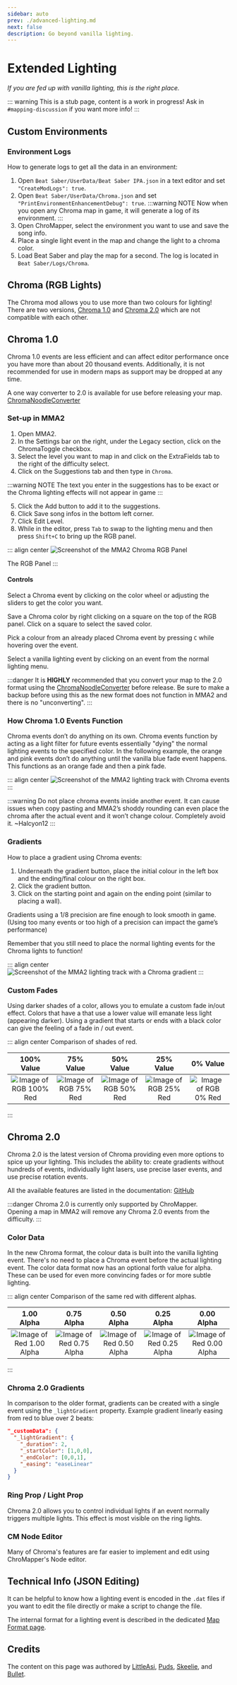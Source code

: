 ```yaml
---
sidebar: auto
prev: ./advanced-lighting.md
next: false
description: Go beyond vanilla lighting.
---
```


# Extended Lighting

_If you are fed up with vanilla lighting, this is the right place._

::: warning
This is a stub page, content is a work in progress! Ask in `#mapping-discussion` if you want more info!
:::

## Custom Environments

### Environment Logs

How to generate logs to get all the data in an environment:

1. Open `Beat Saber/UserData/Beat Saber IPA.json` in a text editor and set `"CreateModLogs": true`.
2. Open `Beat Saber/UserData/Chroma.json` and set `"PrintEnvironmentEnhancementDebug": true`.
   :::warning NOTE
   Now when you open any Chroma map in game, it will generate a log of its environment.
   :::
3. Open ChroMapper, select the environment you want to use and save the song info.
4. Place a single light event in the map and change the light to a chroma color.
5. Load Beat Saber and play the map for a second. The log is located in `Beat Saber/Logs/Chroma`.

## Chroma (RGB Lights)

The Chroma mod allows you to use more than two colours for lighting! There are two versions, [Chroma 1.0](#chroma-1-0)
and [Chroma 2.0](#chroma-2-0) which are not compatible with each other.

## Chroma 1.0

Chroma 1.0 events are less efficient and can affect editor performance once you have more than about 20 thousand events.
Additionally, it is not recommended for use in modern maps as support may be dropped at any time.

A one way converter to 2.0 is available for use before releasing your map.
[ChromaNoodleConverter](https://github.com/CyanSnow/ChromaNoodleConverter/releases/latest)

### Set-up in MMA2

1. Open MMA2.
2. In the Settings bar on the right, under the Legacy section, click on the ChromaToggle checkbox.
3. Select the level you want to map in and click on the ExtraFields tab to the right of the difficulty select.
4. Click on the Suggestions tab and then type in `Chroma`.

:::warning NOTE
The text you enter in the suggestions has to be exact or the Chroma lighting effects will not appear in game
:::

5. Click the Add button to add it to the suggestions.
6. Click Save song infos in the bottom left corner.
7. Click Edit Level.
8. While in the editor, press `Tab` to swap to the lighting menu and then press `Shift+C` to bring up the RGB panel.

::: align center
![Screenshot of the MMA2 Chroma RGB Panel](~@images/mapping/mma2-chroma-rgb-panel.png)

The RGB Panel
:::

#### Controls

Select a Chroma event by clicking on the color wheel or adjusting the sliders to get the color you want.

Save a Chroma color by right clicking on a square on the top of the RGB panel. Click on a square to select the saved color.

Pick a colour from an already placed Chroma event by pressing `C` while hovering over the event.

Select a vanilla lighting event by clicking on an event from the normal lighting menu.

:::danger
It is **HIGHLY** recommended that you convert your map to the 2.0 format using the
[ChromaNoodleConverter](https://github.com/CyanSnow/ChromaNoodleConverter/releases/latest) before release.
Be sure to make a backup before using this as the new format does not function in MMA2 and there is no "unconverting".
:::

### How Chroma 1.0 Events Function

Chroma events don’t do anything on its own. Chroma events function by acting as a light filter for future events essentially
"dying" the normal lighting events to the specified color. In the following example, the orange and pink events don’t do
anything until the vanilla blue fade event happens. This functions as an orange fade and then a pink fade.

::: align center
![Screenshot of the MMA2 lighting track with Chroma events](~@images/mapping/mma2-chroma.png)
:::

:::warning
Do not place chroma events inside another event. It can cause issues when copy pasting and MMA2’s shoddy rounding can even
place the chroma after the actual event and it won’t change colour. Completely avoid it. ~Halcyon12
:::

### Gradients

How to place a gradient using Chroma events:

1. Underneath the gradient button, place the initial colour in the left box and the ending/final colour on the right box.
2. Click the gradient button.
3. Click on the starting point and again on the ending point (similar to placing a wall).

Gradients using a 1/8 precision are fine enough to look smooth in game.
(Using too many events or too high of a precision can impact the game’s performance)

Remember that you still need to place the normal lighting events for the Chroma lights to function!

::: align center
![Screenshot of the MMA2 lighting track with a Chroma gradient](~@images/mapping/mma2-chroma-gradient.png)
:::

### Custom Fades

Using darker shades of a color, allows you to emulate a custom fade in/out effect. Colors that have a that use a lower
value will emanate less light (appearing darker). Using a gradient that starts or ends with a black color can give the
feeling of a fade in / out event.

::: align center
Comparison of shades of red.

|                          100% Value                           |                          75% Value                          |                          50% Value                          |                          25% Value                          |                         0% Value                          |
| :-----------------------------------------------------------: | :---------------------------------------------------------: | :---------------------------------------------------------: | :---------------------------------------------------------: | :-------------------------------------------------------: |
| ![Image of RGB 100% Red](~@images/mapping/red-lights-100.jpg) | ![Image of RGB 75% Red](~@images/mapping/red-lights-75.jpg) | ![Image of RGB 50% Red](~@images/mapping/red-lights-50.png) | ![Image of RGB 25% Red](~@images/mapping/red-lights-25.png) | ![Image of RGB 0% Red](~@images/mapping/red-lights-0.png) |

:::

## Chroma 2.0

Chroma 2.0 is the latest version of Chroma providing even more options to spice up your lighting. This includes the ability
to: create gradients without hundreds of events, individually light lasers, use precise laser events, and use precise
rotation events.

All the available features are listed in the documentation: [GitHub](https://github.com/Aeroluna/Chroma/wiki/Mapping)

:::danger
Chroma 2.0 is currently only supported by ChroMapper.  
Opening a map in MMA2 will remove any Chroma 2.0 events from the difficulty.
:::

### Color Data

In the new Chroma format, the colour data is built into the vanilla lighting event. There's no need to place a Chroma event
before the actual lighting event. The color data format now has an optional forth value for alpha. These can be used for
even more convincing fades or for more subtle lighting.

::: align center
Comparison of the same red with different alphas.

|                              1.00 Alpha                               |                              0.75 Alpha                               |                              0.50 Alpha                               |                              0.25 Alpha                               |                              0.00 Alpha                               |
| :-------------------------------------------------------------------: | :-------------------------------------------------------------------: | :-------------------------------------------------------------------: | :-------------------------------------------------------------------: | :-------------------------------------------------------------------: |
| ![Image of Red 1.00 Alpha](~@images/mapping/red-lights-alpha-100.jpg) | ![Image of Red 0.75 Alpha](~@images/mapping/red-lights-alpha-075.png) | ![Image of Red 0.50 Alpha](~@images/mapping/red-lights-alpha-050.png) | ![Image of Red 0.25 Alpha](~@images/mapping/red-lights-alpha-025.png) | ![Image of Red 0.00 Alpha](~@images/mapping/red-lights-alpha-000.png) |

:::

### Chroma 2.0 Gradients

In comparison to the older format, gradients can be created with a single event using the `_lightGradient` property.
Example gradient linearly easing from red to blue over 2 beats:

```json
"_customData": {
  "_lightGradient": {
    "_duration": 2,
    "_startColor": [1,0,0],
    "_endColor": [0,0,1],
    "_easing": "easeLinear"
  }
}
```

### Ring Prop / Light Prop

Chroma 2.0 allows you to control individual lights if an event normally triggers multiple lights.
This effect is most visible on the ring lights.

### CM Node Editor

Many of Chroma's features are far easier to implement and edit using ChroMapper's Node editor.

## Technical Info (JSON Editing)

It can be helpful to know how a lighting event is encoded in the `.dat` files if you want to edit the file directly or
make a script to change the file.

The internal format for a lighting event is described in the dedicated [Map Format page](./map-format.md#events-2).

## Credits

The content on this page was authored by [LittleAsi](./mapping-credits.md#littleasi), [Puds](./mapping-credits.md#puds),
[Skeelie](./mapping-credits.md#skeelie), and [Bullet](./mapping-credits.md#bullet).
